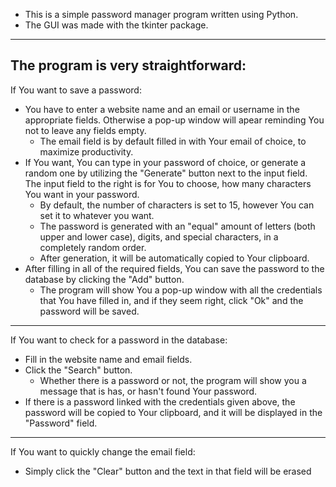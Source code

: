 - This is a simple password manager program written using Python.
- The GUI was made with the tkinter package.
---------------------------------------------------------------------------------------------------------
The program is very straightforward:
---------------------------------------------------------------------------------------------------------
If You want to save a password:
  * You have to enter a website name and an email or username in the appropriate fields. Otherwise a pop-up window will apear reminding You not to leave any fields empty.
      - The email field is by default filled in with Your email of choice, to maximize productivity.
  * If You want, You can type in your password of choice, or generate a random one by utilizing the "Generate" button next to the input field. The input field to the right is for You to choose, how many characters You want in your password.
      - By default, the number of characters is set to 15, however You can set it to whatever you want.
      - The password is generated with an "equal" amount of letters (both upper and lower case), digits, and special characters, in a completely random order.
      - After generation, it will be automatically copied to Your clipboard.
  * After filling in all of the required fields, You can save the password to the database by clicking the "Add" button.
      - The program will show You a pop-up window with all the credentials that You have filled in, and if they seem right, click "Ok" and the password will be saved.
---------------------------------------------------------------------------------------------------------
If You want to check for a password in the database:
  * Fill in the website name and email fields.
  * Click the "Search" button.
      - Whether there is a password or not, the program will show you a message that is has, or hasn't found Your password.
  * If there is a password linked with the credentials given above, the password will be copied to Your clipboard, and it will be displayed in the "Password" field.
---------------------------------------------------------------------------------------------------------
If You want to quickly change the email field:
  * Simply click the "Clear" button and the text in that field will be erased
